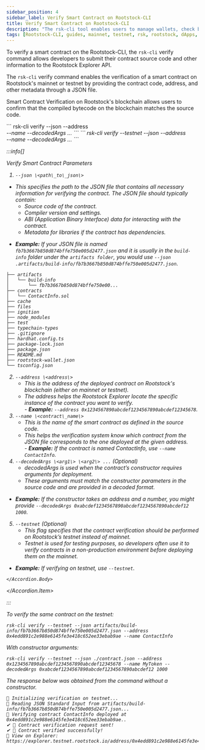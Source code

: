 ```yaml
---
sidebar_position: 4
sidebar_label: Verify Smart Contract on Rootstock-CLI
title: Verify Smart Contract on Rootstock-CLI  
description: "The rsk-cli tool enables users to manage wallets, check balances, send transactions, verify smart contracts and interact with smart contracts on the Rootstock blockchain - a Bitcoin sidechain designed for smart contracts. It supports both mainnet and testnet environments." 
tags: [Rootstock-CLI, guides, mainnet, testnet, rsk, rootstock, dApps, smart contracts, solidity]
---
```


To verify a smart contract on the Rootstock-CLI, the `rsk-cli` verify command allows developers to submit their contract source code and other information to the Rootstock Explorer API. 

The `rsk-cli` verify command enables the verification of a smart contract on Rootstock's mainnet or testnet by providing the contract code, address, and other metadata through a JSON file. 

Smart Contract Verification on Rootstock's blockchain allows users to confirm that the compiled bytecode on the blockchain matches the source code.


<Tabs>
  <TabItem value="contribute" label="Mainnet" default>
    ```
rsk-cli verify --json <path_to_json> --address <address> --name <contract_name> --decodedArgs <arg1> <arg2> ...
```
  </TabItem>
  <TabItem value="contest" label="Testnet">
   ```
rsk-cli verify --testnet --json <path_to_json> --address <address> --name <contract_name> --decodedArgs <arg1> <arg2> ...
```
  </TabItem>
 
</Tabs>

:::info[]

<Accordion>
  <Accordion.Item eventKey="0">
    <Accordion.Header as="h4">Verify Smart Contract Parameters</Accordion.Header>
    <Accordion.Body>
     
   1. `--json \<path\_to\_json\>`
   * This specifies the path to the JSON file that contains all necessary information for verifying the contract. The JSON file should typically contain:  
     * Source code of the contract.  
     * Compiler version and settings.  
     * ABI (Application Binary Interface) data for interacting with the contract.  
     * Metadata for libraries if the contract has dependencies.  

   - **Example:** If your JSON file is named `fb7b3667b850d874bffe750e005d2477.json` and it is usually in the `build-info` folder under the `artifacts folder`, you would use `--json .artifacts/build-info/fb7b3667b850d874bffe750e005d2477.json`.
  

   ```
   ├── artifacts
   │   └── build-info
   │       └── fb7b3667b850d874bffe750e00...
   ├── contracts
   │   └── ContactInfo.sol
   ├── cache
   ├── files
   ├── ignition
   ├── node_modules
   ├── test
   ├── typechain-types
   ├── .gitignore
   ├── hardhat.config.ts
   ├── package-lock.json
   ├── package.json
   ├── README.md
   ├── rootstock-wallet.json
   └── tsconfig.json
   ```

   2. `--address \<address\>`  
      * This is the address of the deployed contract on Rootstock's blockchain (either on mainnet or testnet).  
      * The address helps the Rootstock Explorer locate the specific instance of the contract you want to verify.  
    - **Example:** `--address 0x1234567890abcdef1234567890abcdef12345678`.  
   3. `--name \<contract\_name\>`  
      * This is the name of the smart contract as defined in the source code.  
      * This helps the verification system know which contract from the JSON file corresponds to the one deployed at the given address.  
    - **Example:** If the contract is named ContactInfo, use `--name ContactInfo`.  
   4. `--decodedArgs \<arg1\> \<arg2\> ...` *(Optional)*  
      * decodedArgs is used when the contract’s constructor requires arguments for deployment.  
      * These arguments must match the constructor parameters in the source code and are provided in a decoded format.  
   - **Example:** If the constructor takes an address and a number, you might provide `--decodedArgs 0xabcdef1234567890abcdef1234567890abcdef12 1000`.  
   5. `--testnet` *(Optional)*  
      * This flag specifies that the contract verification should be performed on Rootstock’s testnet instead of mainnet.  
      * Testnet is used for testing purposes, so developers often use it to verify contracts in a non-production environment before deploying them on the mainnet.  
   - **Example:** If verifying on testnet, use `--testnet`.

    </Accordion.Body>
  </Accordion.Item>
  
</Accordion>
:::

To verify the same contract on the testnet:

```
rsk-cli verify --testnet --json artifacts/build-info/fb7b3667b850d874bffe750e005d2477.json --address 0x4edd891c2e988e6145fe3e418c652ee33ebab9ae --name ContactInfo    
```

With constructor arguments:

```
rsk-cli verify --testnet --json ./contract.json --address 0x1234567890abcdef1234567890abcdef12345678 --name MyToken --decodedArgs 0xabcdef1234567890abcdef1234567890abcdef12 1000
```

The response below was obtained from the command without a constructor.

```                                  
🔧 Initializing verification on testnet...
📄 Reading JSON Standard Input from artifacts/build-info/fb7b3667b850d874bffe750e005d2477.json...
🔎 Verifying contract ContactInfo deployed at 0x4edd891c2e988e6145fe3e418c652ee33ebab9ae..
✔ 🎉 Contract verification request sent!
✔ 📜 Contract verified successfully!
🔗 View on Explorer: https://explorer.testnet.rootstock.io/address/0x4edd891c2e988e6145fe3e418c652ee33ebab9ae
```
